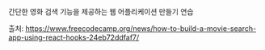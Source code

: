 간단한 영화 검색 기능을 제공하는 웹 어플리케이션 만들기 연습

출처: https://www.freecodecamp.org/news/how-to-build-a-movie-search-app-using-react-hooks-24eb72ddfaf7/
